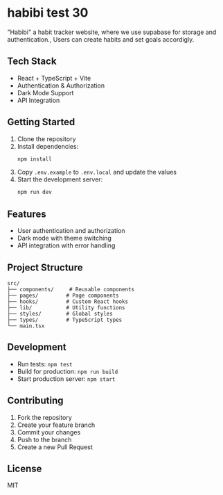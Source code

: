 # habibi test 30

"Habibi" a habit tracker website, where we use supabase for storage and authentication., Users can create habits and set goals accordigly.

## Tech Stack

- React + TypeScript + Vite
- Authentication & Authorization
- Dark Mode Support
- API Integration


## Getting Started

1. Clone the repository
2. Install dependencies:
   ```bash
   npm install
   ```
3. Copy `.env.example` to `.env.local` and update the values
4. Start the development server:
   ```bash
   npm run dev
   ```

## Features

- User authentication and authorization
- Dark mode with theme switching
- API integration with error handling


## Project Structure

```
src/
├── components/     # Reusable components
├── pages/         # Page components
├── hooks/         # Custom React hooks
├── lib/           # Utility functions
├── styles/        # Global styles
├── types/         # TypeScript types
└── main.tsx
```

## Development

- Run tests: `npm test`
- Build for production: `npm run build`
- Start production server: `npm start`

## Contributing

1. Fork the repository
2. Create your feature branch
3. Commit your changes
4. Push to the branch
5. Create a new Pull Request

## License

MIT